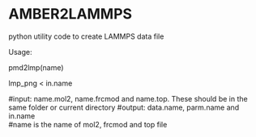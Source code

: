 # AMBER2LAMMPS
python utility code to create LAMMPS data file

Usage:

pmd2lmp(name)

lmp_png < in.name

#input: name.mol2, name.frcmod and name.top. These should be in the same folder or current directory
#output: data.name, parm.name and in.name  
#name is the name of mol2, frcmod and top file
